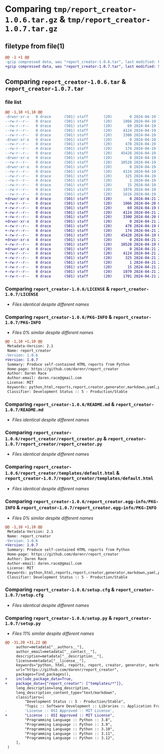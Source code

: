 # Comparing `tmp/report_creator-1.0.6.tar.gz` & `tmp/report_creator-1.0.7.tar.gz`

## filetype from file(1)

```diff
@@ -1 +1 @@
-gzip compressed data, was "report_creator-1.0.6.tar", last modified: Fri Apr 19 17:55:08 2024, max compression
+gzip compressed data, was "report_creator-1.0.7.tar", last modified: Sun Apr 21 23:57:03 2024, max compression
```

## Comparing `report_creator-1.0.6.tar` & `report_creator-1.0.7.tar`

### file list

```diff
@@ -1,18 +1,18 @@
-drwxr-xr-x   0 drace      (501) staff       (20)        0 2024-04-19 17:55:08.985565 report_creator-1.0.6/
--rw-r--r--   0 drace      (501) staff       (20)     1066 2024-04-19 17:26:07.000000 report_creator-1.0.6/LICENSE
--rw-r--r--   0 drace      (501) staff       (20)       69 2024-04-19 17:18:24.000000 report_creator-1.0.6/MANIFEST.in
--rw-r--r--   0 drace      (501) staff       (20)     4124 2024-04-19 17:55:08.985488 report_creator-1.0.6/PKG-INFO
--rw-r--r--   0 drace      (501) staff       (20)     3300 2024-04-19 17:44:05.000000 report_creator-1.0.6/README.md
-drwxr-xr-x   0 drace      (501) staff       (20)        0 2024-04-19 17:55:08.983705 report_creator-1.0.6/report_creator/
--rw-r--r--   0 drace      (501) staff       (20)      478 2024-04-19 17:18:24.000000 report_creator-1.0.6/report_creator/__init__.py
--rw-r--r--   0 drace      (501) staff       (20)      174 2024-04-19 17:54:45.000000 report_creator-1.0.6/report_creator/__meta__.py
--rw-r--r--   0 drace      (501) staff       (20)    45428 2024-04-19 17:18:24.000000 report_creator-1.0.6/report_creator/report_creator.py
-drwxr-xr-x   0 drace      (501) staff       (20)        0 2024-04-19 17:55:08.984675 report_creator-1.0.6/report_creator/templates/
--rw-r--r--   0 drace      (501) staff       (20)    10528 2024-04-19 17:18:24.000000 report_creator-1.0.6/report_creator/templates/default.html
-drwxr-xr-x   0 drace      (501) staff       (20)        0 2024-04-19 17:55:08.985172 report_creator-1.0.6/report_creator.egg-info/
--rw-r--r--   0 drace      (501) staff       (20)     4124 2024-04-19 17:55:08.000000 report_creator-1.0.6/report_creator.egg-info/PKG-INFO
--rw-r--r--   0 drace      (501) staff       (20)      325 2024-04-19 17:55:08.000000 report_creator-1.0.6/report_creator.egg-info/SOURCES.txt
--rw-r--r--   0 drace      (501) staff       (20)        1 2024-04-19 17:55:08.000000 report_creator-1.0.6/report_creator.egg-info/dependency_links.txt
--rw-r--r--   0 drace      (501) staff       (20)       15 2024-04-19 17:55:08.000000 report_creator-1.0.6/report_creator.egg-info/top_level.txt
--rw-r--r--   0 drace      (501) staff       (20)     1079 2024-04-19 17:55:08.985903 report_creator-1.0.6/setup.cfg
--rw-r--r--   0 drace      (501) staff       (20)     1616 2024-04-19 17:54:29.000000 report_creator-1.0.6/setup.py
+drwxr-xr-x   0 drace      (501) staff       (20)        0 2024-04-21 23:57:03.469687 report_creator-1.0.7/
+-rw-r--r--   0 drace      (501) staff       (20)     1066 2024-04-20 05:46:16.000000 report_creator-1.0.7/LICENSE
+-rw-r--r--   0 drace      (501) staff       (20)       69 2024-04-19 02:06:16.000000 report_creator-1.0.7/MANIFEST.in
+-rw-r--r--   0 drace      (501) staff       (20)     4124 2024-04-21 23:57:03.469635 report_creator-1.0.7/PKG-INFO
+-rw-r--r--   0 drace      (501) staff       (20)     3300 2024-04-20 05:46:16.000000 report_creator-1.0.7/README.md
+drwxr-xr-x   0 drace      (501) staff       (20)        0 2024-04-21 23:57:03.468551 report_creator-1.0.7/report_creator/
+-rw-r--r--   0 drace      (501) staff       (20)      478 2024-04-19 02:06:16.000000 report_creator-1.0.7/report_creator/__init__.py
+-rw-r--r--   0 drace      (501) staff       (20)      174 2024-04-21 23:56:35.000000 report_creator-1.0.7/report_creator/__meta__.py
+-rw-r--r--   0 drace      (501) staff       (20)    45428 2024-04-19 02:06:16.000000 report_creator-1.0.7/report_creator/report_creator.py
+drwxr-xr-x   0 drace      (501) staff       (20)        0 2024-04-21 23:57:03.469147 report_creator-1.0.7/report_creator/templates/
+-rw-r--r--   0 drace      (501) staff       (20)    10528 2024-04-19 02:06:16.000000 report_creator-1.0.7/report_creator/templates/default.html
+drwxr-xr-x   0 drace      (501) staff       (20)        0 2024-04-21 23:57:03.469458 report_creator-1.0.7/report_creator.egg-info/
+-rw-r--r--   0 drace      (501) staff       (20)     4124 2024-04-21 23:57:03.000000 report_creator-1.0.7/report_creator.egg-info/PKG-INFO
+-rw-r--r--   0 drace      (501) staff       (20)      325 2024-04-21 23:57:03.000000 report_creator-1.0.7/report_creator.egg-info/SOURCES.txt
+-rw-r--r--   0 drace      (501) staff       (20)        1 2024-04-21 23:57:03.000000 report_creator-1.0.7/report_creator.egg-info/dependency_links.txt
+-rw-r--r--   0 drace      (501) staff       (20)       15 2024-04-21 23:57:03.000000 report_creator-1.0.7/report_creator.egg-info/top_level.txt
+-rw-r--r--   0 drace      (501) staff       (20)     1079 2024-04-21 23:57:03.469910 report_creator-1.0.7/setup.cfg
+-rw-r--r--   0 drace      (501) staff       (20)     1701 2024-04-21 23:57:00.000000 report_creator-1.0.7/setup.py
```

### Comparing `report_creator-1.0.6/LICENSE` & `report_creator-1.0.7/LICENSE`

 * *Files identical despite different names*

### Comparing `report_creator-1.0.6/PKG-INFO` & `report_creator-1.0.7/PKG-INFO`

 * *Files 0% similar despite different names*

```diff
@@ -1,10 +1,10 @@
 Metadata-Version: 2.1
 Name: report_creator
-Version: 1.0.6
+Version: 1.0.7
 Summary: Produce self-contained HTML reports from Python
 Home-page: https://github.com/darenr/report_creator
 Author: Daren Race
 Author-email: daren.race@gmail.com
 License: MIT
 Keywords: python,html,reports,report,creator,generator,markdown,yaml,plot,chart,table
 Classifier: Development Status :: 5 - Production/Stable
```

### Comparing `report_creator-1.0.6/README.md` & `report_creator-1.0.7/README.md`

 * *Files identical despite different names*

### Comparing `report_creator-1.0.6/report_creator/report_creator.py` & `report_creator-1.0.7/report_creator/report_creator.py`

 * *Files identical despite different names*

### Comparing `report_creator-1.0.6/report_creator/templates/default.html` & `report_creator-1.0.7/report_creator/templates/default.html`

 * *Files identical despite different names*

### Comparing `report_creator-1.0.6/report_creator.egg-info/PKG-INFO` & `report_creator-1.0.7/report_creator.egg-info/PKG-INFO`

 * *Files 0% similar despite different names*

```diff
@@ -1,10 +1,10 @@
 Metadata-Version: 2.1
 Name: report_creator
-Version: 1.0.6
+Version: 1.0.7
 Summary: Produce self-contained HTML reports from Python
 Home-page: https://github.com/darenr/report_creator
 Author: Daren Race
 Author-email: daren.race@gmail.com
 License: MIT
 Keywords: python,html,reports,report,creator,generator,markdown,yaml,plot,chart,table
 Classifier: Development Status :: 5 - Production/Stable
```

### Comparing `report_creator-1.0.6/setup.cfg` & `report_creator-1.0.7/setup.cfg`

 * *Files identical despite different names*

### Comparing `report_creator-1.0.6/setup.py` & `report_creator-1.0.7/setup.py`

 * *Files 11% similar despite different names*

```diff
@@ -31,20 +31,22 @@
     author=metadata["__authors__"],
     author_email=metadata["__contact__"],
     description=metadata["__description__"],
     license=metadata["__license__"],
     keywords="python, html, reports, report, creator, generator, markdown, yaml, plot, chart, table",
     url="https://github.com/darenr/report_creator",
     packages=find_packages(),
+    include_package_data=True,
+    package_data={"report_creator": ["templates/*"]},
     long_description=long_description,
     long_description_content_type="text/markdown",
     classifiers=[
         "Development Status :: 5 - Production/Stable",
         "Topic :: Software Development :: Libraries :: Application Frameworks",
-        'License :: OSI Approved :: MIT License',
+        "License :: OSI Approved :: MIT License",
         "Programming Language :: Python :: 3.8",
         "Programming Language :: Python :: 3.9",
         "Programming Language :: Python :: 3.10",
         "Programming Language :: Python :: 3.11",
         "Programming Language :: Python :: 3.12",
     ],
 )
```

